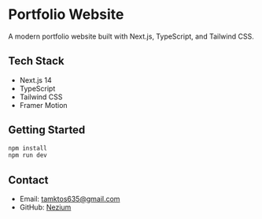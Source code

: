 # Portfolio Website

A modern portfolio website built with Next.js, TypeScript, and Tailwind CSS.

## Tech Stack
- Next.js 14
- TypeScript
- Tailwind CSS
- Framer Motion

## Getting Started
```bash
npm install
npm run dev
```

## Contact
- Email: tamktos635@gmail.com
- GitHub: [Nezium](https://github.com/Nezium)
